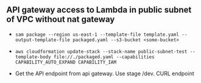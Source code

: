 ## API gateway access to Lambda in public subnet of VPC without nat gateway

- `sam package --region us-east-1 --template-file template.yaml --output-template-file packaged.yaml --s3-bucket <some-bucket>`

- `aws cloudformation update-stack --stack-name public-subnet-test --template-body file://./packaged.yaml --capabilities CAPABILITY_AUTO_EXPAND CAPABILITY_IAM`

- Get the API endpoint from api gateway. Use stage /dev. CURL endpoint 
